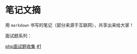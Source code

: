 笔记文摘
=======

用 `markdown` 书写的笔记（部分来源于互联网），共享出来给大家！


面试题系列：

[php面试题收集](php/interview.md) [#1](https://github.com/ycrao/mynotes/issues/1)